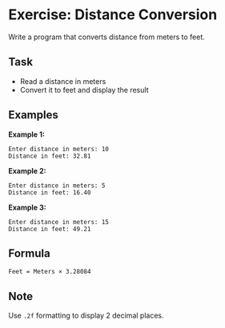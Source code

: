# Exercise: Distance Conversion

Write a program that converts distance from meters to feet.

## Task
- Read a distance in meters
- Convert it to feet and display the result

## Examples
**Example 1:**
```
Enter distance in meters: 10
Distance in feet: 32.81
```

**Example 2:**
```
Enter distance in meters: 5
Distance in feet: 16.40
```

**Example 3:**
```
Enter distance in meters: 15
Distance in feet: 49.21
```

## Formula
`Feet = Meters × 3.28084`

## Note
Use `.2f` formatting to display 2 decimal places.
